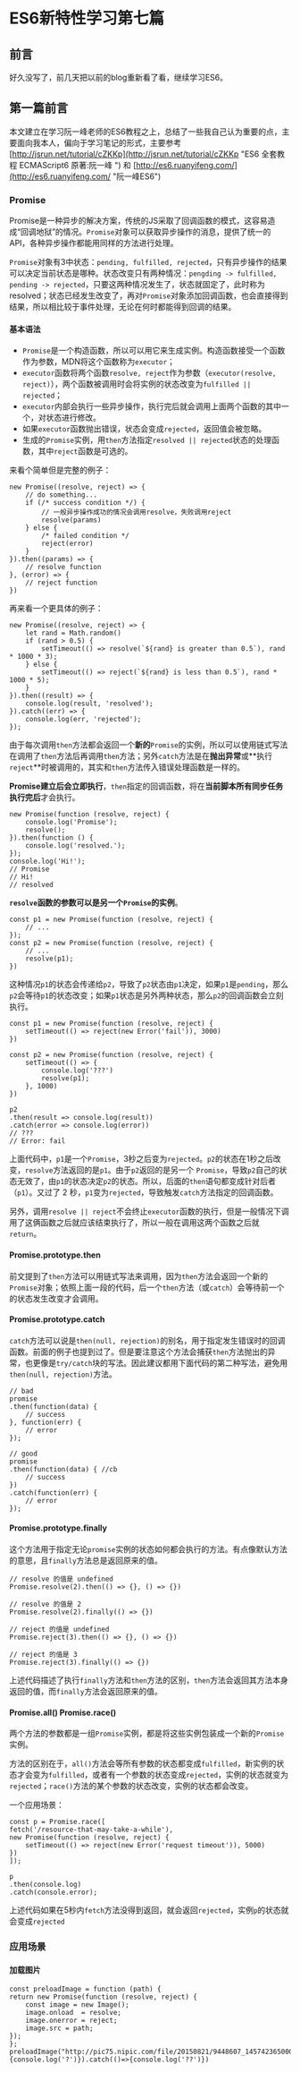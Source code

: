 # ES6新特性学习第七篇 #

## 前言 ##

好久没写了，前几天把以前的blog重新看了看，继续学习ES6。

## 第一篇前言 ##

本文建立在学习阮一峰老师的ES6教程之上，总结了一些我自己认为重要的点，主要面向我本人，偏向于学习笔记的形式，主要参考 [http://jsrun.net/tutorial/cZKKp](http://jsrun.net/tutorial/cZKKp "ES6 全套教程 ECMAScript6 原著:阮一峰 ") 和 [http://es6.ruanyifeng.com/](http://es6.ruanyifeng.com/ "阮一峰ES6")

### Promise

Promise是一种异步的解决方案，传统的JS采取了回调函数的模式，这容易造成“回调地狱”的情况。`Promise`对象可以获取异步操作的消息，提供了统一的API，各种异步操作都能用同样的方法进行处理。

`Promise`对象有3中状态：`pending, fulfilled, rejected`，只有异步操作的结果可以决定当前状态是哪种。状态改变只有两种情况：`pengding -> fulfilled, pending -> rejected`，只要这两种情况发生了，状态就固定了，此时称为resolved；状态已经发生改变了，再对`Promise`对象添加回调函数，也会直接得到结果，所以相比较于事件处理，无论在何时都能得到回调的结果。

#### 基本语法

- `Promise`是一个构造函数，所以可以用它来生成实例。构造函数接受一个函数作为参数，MDN将这个函数称为`executor`；
- `executor`函数将两个函数`resolve, reject`作为参数（`executor(resolve, reject)`），两个函数被调用时会将实例的状态改变为`fulfilled || rejected`；
- `executor`内部会执行一些异步操作，执行完后就会调用上面两个函数的其中一个，对状态进行修改。
- 如果`executor`函数抛出错误，状态会变成`rejected`，返回值会被忽略。
- 生成的`Promise`实例，用`then`方法指定`resolved || rejected`状态的处理函数，其中`reject`函数是可选的。

来看个简单但是完整的例子：

    new Promise((resolve, reject) => {
        // do something...
        if (/* success condition */) {
            // 一般异步操作成功的情况会调用resolve，失败调用reject
            resolve(params)
        } else {
            /* failed condition */
            reject(error)
        }
    }).then((params) => {
        // resolve function
    }, (error) => {
        // reject function
    })

再来看一个更具体的例子：

    new Promise((resolve, reject) => {
        let rand = Math.random()
        if (rand > 0.5) {
            setTimeout(() => resolve(`${rand} is greater than 0.5`), rand * 1000 * 3);
        } else {
            setTimeout(() => reject(`${rand} is less than 0.5`), rand * 1000 * 5);
        }
    }).then((result) => {
        console.log(result, 'resolved');
    }).catch((err) => {
        console.log(err, 'rejected');
    });

由于每次调用`then`方法都会返回一个**新的**`Promise`的实例，所以可以使用链式写法在调用了`then`方法后再调用`then`方法；另外`catch`方法是在**抛出异常**或**执行`reject`**时被调用的，其实和`then`方法传入错误处理函数是一样的。

**Promise建立后会立即执行**，`then`指定的回调函数，将在**当前脚本所有同步任务执行完后**才会执行。

    new Promise(function (resolve, reject) {
        console.log('Promise');
        resolve();
    }).then(function () {
        console.log('resolved.');
    });
    console.log('Hi!');
    // Promise
    // Hi!
    // resolved

**`resolve`函数的参数可以是另一个`Promise`的实例**。

    const p1 = new Promise(function (resolve, reject) {
        // ...
    });
    const p2 = new Promise(function (resolve, reject) {
        // ...
        resolve(p1);
    })

这种情况`p1`的状态会传递给`p2`，导致了`p2`状态由`p1`决定，如果`p1`是`pending`，那么`p2`会等待`p1`的状态改变；如果`p1`状态是另外两种状态，那么`p2`的回调函数会立刻执行。

    const p1 = new Promise(function (resolve, reject) {
        setTimeout(() => reject(new Error('fail')), 3000)
    })

    const p2 = new Promise(function (resolve, reject) {
        setTimeout(() => { 
            console.log('???')
            resolve(p1);
        }, 1000)
    })

    p2
    .then(result => console.log(result))
    .catch(error => console.log(error))
    // ???
    // Error: fail

上面代码中，`p1`是一个`Promise`，3秒之后变为`rejected`。`p2`的状态在1秒之后改变，`resolve`方法返回的是`p1`。由于`p2`返回的是另一个 `Promise`，导致`p2`自己的状态无效了，由`p1`的状态决定`p2`的状态。所以，后面的`then`语句都变成针对后者（`p1`）。又过了 2 秒，`p1`变为`rejected`，导致触发`catch`方法指定的回调函数。

另外，调用`resolve || reject`不会终止`executor`函数的执行，但是一般情况下调用了这俩函数之后就应该结束执行了，所以一般在调用这两个函数之后就`return`。

#### Promise.prototype.then

前文提到了`then`方法可以用链式写法来调用，因为`then`方法会返回一个新的`Promise`对象；依照上面一段的代码，后一个`then`方法（或`catch`）会等待前一个的状态发生改变才会调用。

#### Promise.prototype.catch

`catch`方法可以说是`then(null, rejection)`的别名，用于指定发生错误时的回调函数。前面的例子也提到过了。但是要注意这个方法会捕获`then`方法抛出的异常，也更像是`try/catch`块的写法。因此建议都用下面代码的第二种写法，避免用`then(null, rejection)`方法。

    // bad
    promise
    .then(function(data) {
        // success
    }, function(err) {
        // error
    });

    // good
    promise
    .then(function(data) { //cb
        // success
    })
    .catch(function(err) {
        // error
    });

#### Promise.prototype.finally

这个方法用于指定无论`promise`实例的状态如何都会执行的方法。有点像默认方法的意思，且`finally`方法总是返回原来的值。

    // resolve 的值是 undefined
    Promise.resolve(2).then(() => {}, () => {})

    // resolve 的值是 2
    Promise.resolve(2).finally(() => {})

    // reject 的值是 undefined
    Promise.reject(3).then(() => {}, () => {})

    // reject 的值是 3
    Promise.reject(3).finally(() => {})

上述代码描述了执行`finally`方法和`then`方法的区别，`then`方法会返回其方法本身返回的值，而`finally`方法会返回原来的值。

#### Promise.all() Promise.race()

两个方法的参数都是一组`Promise`实例，都是将这些实例包装成一个新的`Promise`实例。

方法的区别在于，`all()`方法会等所有参数的状态都变成`fulfilled`，新实例的状态才会变为`fulfilled`，或者有一个参数的状态变成`rejected`，实例的状态就变为`rejected`；`race()`方法的某个参数的状态改变，实例的状态都会改变。

一个应用场景：

    const p = Promise.race([
    fetch('/resource-that-may-take-a-while'),
    new Promise(function (resolve, reject) {
        setTimeout(() => reject(new Error('request timeout')), 5000)
    })
    ]);

    p
    .then(console.log)
    .catch(console.error);

上述代码如果在5秒内`fetch`方法没得到返回，就会返回`rejected`，实例`p`的状态就会变成`rejected`

### 应用场景

#### 加载图片

    const preloadImage = function (path) {
    return new Promise(function (resolve, reject) {
        const image = new Image();
        image.onload  = resolve;
        image.onerror = reject;
        image.src = path;
    });
    };
    preloadImage("http://pic75.nipic.com/file/20150821/9448607_145742365000_2.jpg").then(()=>{console.log('?')}).catch(()=>{console.log('??')})

